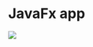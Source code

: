 <h1>JavaFx app</h1>
<img src="https://user-images.githubusercontent.com/100817261/220179252-0ce0d6a7-dcf7-4101-a270-62b125915e00.gif"/>
